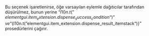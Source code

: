 Bu seçenek işaretlenirse, öğe varsayılan eylemle dağıtıcılar tarafından düşürülmez, bunun yerine “${l10n.t(”elementgui.item_extension.dispense_success_condition“)}” ve“${l10n.t(”elementgui.item_extension.dispense_result_itemstack“)}” prosedürlerini çağırır.
